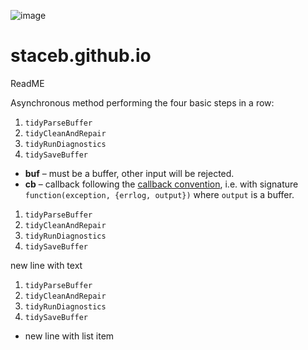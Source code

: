 ![image](https://img.shields.io/npm/dt/@altiva/altiva.svg)


# staceb.github.io

ReadME

Asynchronous method performing the four basic steps in a row:


 
1. `tidyParseBuffer`
2. `tidyCleanAndRepair`
3. `tidyRunDiagnostics`
4. `tidySaveBuffer`

* **buf** – must be a buffer, other input will be rejected.
* **cb** – callback following the
  [callback convention](README.md#callback-convention),
  i.e. with signature `function(exception, {errlog, output})`
  where `output` is a buffer.


1. `tidyParseBuffer`
2. `tidyCleanAndRepair`
3. `tidyRunDiagnostics`
4. `tidySaveBuffer`

new line with text

1. `tidyParseBuffer`
2. `tidyCleanAndRepair`
3. `tidyRunDiagnostics`
4. `tidySaveBuffer`

- new line with list item






